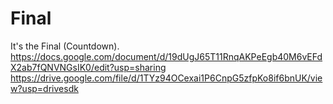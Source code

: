 # Final
It's the Final (Countdown).
https://docs.google.com/document/d/19dUgJ65T11RnqAKPeEgb40M6vEFdX2ab7fQNVNGsIK0/edit?usp=sharing
https://drive.google.com/file/d/1TYz94OCexai1P6CnpG5zfpKo8if6bnUK/view?usp=drivesdk
